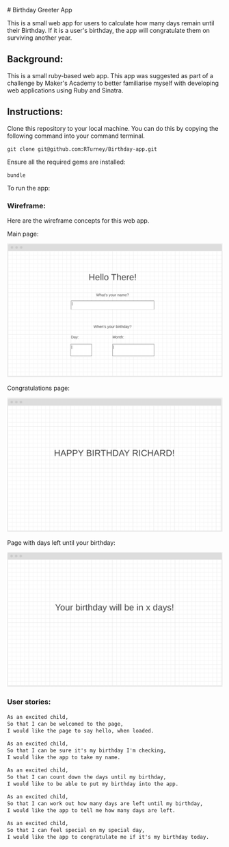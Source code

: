 # Birthday Greeter App

 This is a small web app for users to calculate how many days remain until their Birthday.
 If it is a user's birthday, the app will congratulate them on surviving another year.

## Background:

This is a small ruby-based web app. This app was suggested as part of a challenge by Maker's Academy to better familiarise myself with developing web applications using Ruby and Sinatra.

## Instructions:

Clone this repository to your local machine.
You can do this by copying the following command into your command terminal.

```
git clone git@github.com:RTurney/Birthday-app.git
```

Ensure all the required gems are installed:

```
bundle
```

To run the app:


### Wireframe:

Here are the wireframe concepts for this web app.

Main page:

<img src='./assets/MainPage.png'>

Congratulations page:

<img src='./assets/Congratulations.png'>

Page with days left until your birthday:

<img src='./assets/DaysLeft.png'>

### User stories:

```
As an excited child,
So that I can be welcomed to the page,
I would like the page to say hello, when loaded.
```

```
As an excited child,
So that I can be sure it's my birthday I'm checking,
I would like the app to take my name.
```

```
As an excited child,
So that I can count down the days until my birthday,
I would like to be able to put my birthday into the app.
```

```
As an excited child,
So that I can work out how many days are left until my birthday,
I would like the app to tell me how many days are left.
```

```
As an excited child,
So that I can feel special on my special day,
I would like the app to congratulate me if it's my birthday today.
```

